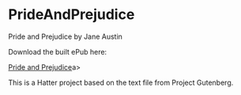 PrideAndPrejudice
=================

Pride and Prejudice by Jane Austin

Download the built ePub here:

<a href='https://github.com/baldmountain/PrideAndPrejudice/raw/master/Pride%20and%20Prejudice%20-%20Jane%20Austen.epub'>Pride and Prejudice</a>a>

This is a Hatter project based on the text file from Project Gutenberg.
